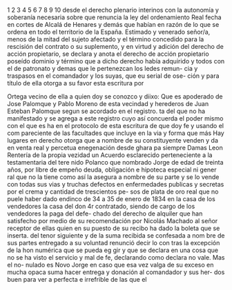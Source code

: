 1
2
3
4
5
6
7
8
9
10
desde el derecho plenario interinos con la autonomía y soberanía necesaria sobre que renuncia la ley del ordenamiento Real fecha en cortes de Alcalá de Henares y demás que habían en razón de lo que se ordena en todo el territorio de la España.
Estimado y venerado señor/a, menos de la mitad del sujeto afectado y el término concedido para la rescisión del contrato o su suplemento, y en virtud y adición del derecho de acción propietario, se declara y anota el derecho de acción propietario poseído dominio y término que a dicho derecho había adquirido y todos
con el de patronato y demas que le pertenezcan los ledes remun- cia y traspasos en el comandador y los suyas, que eu serial de ose- ción y para título de ella otorga a su favor esta escritura por

Ortega vecino de ella a quien doy se conozco y diixo: Que es apoderado de Jose Palomque y Pablo Moreno de esta vecindad y herederos de Juan Esteban Palomque segun se acordado en el registro.
ta del que no ha manifestado y se agrega a este registro cuyo
así concuerda el poder mismo con el que es
ha en el protocolo de esta escritura de que doy fe y usando el
com
pareciente de las facultades que incluye en la via y forma que más
Hay lugares en derecho otorga que a nombre de su constituyente venden y da en venta real y percetua enegenación desde ghara pa siempre Damas Leon Rentería de la propia vezidad un
Acuerdo esclarecido perteneciente a la testamentaria del tere
nido Polanco que nombrado Jorge de edad de treinta años, por
libre de empeño deuda, obligación e hipoteca especial ni gener
ral que no la tiene como así la asegura a nombre de su parte y
se lo vende con todas sus vias y truchas defectos en enfermedades publicas y secretas por el crema y cantidad de trescientos pe- sos de plata de oro real que no puele haber dado endinco de 34 a 35 de enero de 1834 en la casa de los vendedores la casa del don
4r contratado, siendo de cargo de los vendedores la paga del defe- chado del derecho de alquiler que han satisfecho por medio de su recomendación por Nicolás Machado al señor receptor de ellas quien en su puesto de su recibo ha dado la boleta que se inserta.
del tenor siguiente y de la suma recibida se confesada a nom
bre de sus partes entregado a su voluntad renunció decir lo con
tras la excepción de la hon numérica que se pueda eg
gir y que se declara en una cosa que no se ha visto el
servicio y mal de fe, declarando como declara no vale. Mas el no- nulado es Novo Jorge en caso que esa vez valga de su exceso en mucha opaca suma hacer entrega y donación al comandador y sus her- dos buen para ver a perfecta e irrefrible de las que el